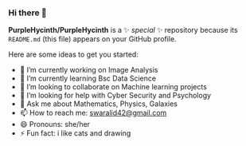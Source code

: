 ### Hi there 👋


**PurpleHycinth/PurpleHycinth** is a ✨ _special_ ✨ repository because its `README.md` (this file) appears on your GitHub profile.

Here are some ideas to get you started:

- 🔭 I’m currently working on Image Analysis
- 🌱 I’m currently learning Bsc Data Science
- 👯 I’m looking to collaborate on Machine learning projects
- 🤔 I’m looking for help with Cyber Security and Psychology 
- 💬 Ask me about Mathematics, Physics, Galaxies 
- 📫 How to reach me: swaralid42@gmail.com
- 😄 Pronouns: she/her
- ⚡ Fun fact: i like cats and drawing

